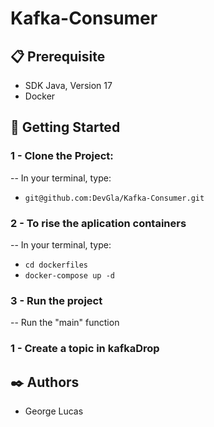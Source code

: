 # Kafka-Consumer

## 📋 Prerequisite
- SDK Java, Version 17
- Docker

## 🚀 Getting Started

### 1 - Clone the Project:

-- In your terminal, type:

-   `git@github.com:DevGla/Kafka-Consumer.git`

### 2 - To rise the aplication containers

-- In your terminal, type:

-   `cd dockerfiles`
-   `docker-compose up -d`

### 3 - Run the project

-- Run the "main" function

### 1 - Create a topic in kafkaDrop

## ✒️ Authors

-   George Lucas
